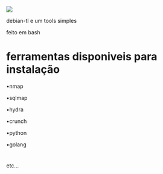<img src="https://www.icegif.com/wp-content/uploads/2022/01/icegif-183.gif"/>

debian-tl e um tools simples 

feito em bash 
# ferramentas disponiveis para instalação 
•nmap

•sqlmap

•hydra

•crunch

•python

•golang
#
etc...
